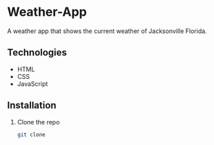 # Weather-App

A weather app that shows the current weather of Jacksonville Florida.

## Technologies

- HTML
- CSS
- JavaScript

## Installation

1. Clone the repo
   ```sh
   git clone